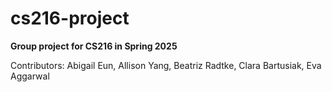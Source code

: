# cs216-project

**Group project for CS216 in Spring 2025**

Contributors: Abigail Eun, Allison Yang, Beatriz Radtke, Clara Bartusiak, Eva Aggarwal

